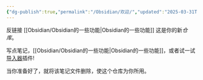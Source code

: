 ```yaml
---
{"dg-publish":true,"permalink":"/Obsidian/欢迎/","updated":"2025-03-31T21:12:32.238+08:00"}
---
```


反链接 [[Obsidian/Obsidian的一些功能\|Obsidian的一些功能]]
这是你的新*仓库*。

写点笔记，[[Obsidian/Obsidian的一些功能\|Obsidian的一些功能]]，或者试一试[导入器](https://help.obsidian.md/Plugins/Importer)插件!

当你准备好了，就将该笔记文件删除，使这个仓库为你所用。
